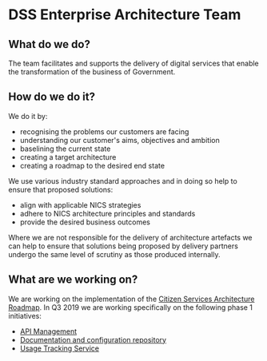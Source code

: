 # DSS Enterprise Architecture Team

## What do we do?
The team facilitates and supports the delivery of digital services that enable the transformation of the business of Government.

## How do we do it?
We do it by:
- recognising the problems our customers are facing
- understanding our customer's aims, objectives and ambition
- baselining the current state
- creating a target architecture
- creating a roadmap to the desired end state

We use various industry standard approaches and in doing so help to ensure that proposed solutions:
- align with applicable NICS strategies
- adhere to NICS architecture principles and standards
- provide the desired business outcomes

Where we are not responsible for the delivery of architecture artefacts we can help to ensure that solutions being proposed by delivery partners undergo the same level of scrutiny as those produced internally.

## What are we working on?

We are working on the implementation of the [Citizen Services Architecture Roadmap](https://docs.ea.digitalni.gov.uk/#roadmap). In Q3 2019 we are working specifically on the following phase 1 initiatives:
- [API Management](docs/initiatives/phase-one/api-management.md)
- [Documentation and configuration repository](docs/initiatives/phase-one/documentation-config-repo.md)
- [Usage Tracking Service](docs/initiatives/usage-tracking-service.md)

